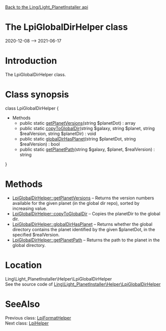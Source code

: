 [Back to the Ling/Light_PlanetInstaller api](https://github.com/lingtalfi/Light_PlanetInstaller/blob/master/doc/api/Ling/Light_PlanetInstaller.md)



The LpiGlobalDirHelper class
================
2020-12-08 --> 2021-06-17






Introduction
============

The LpiGlobalDirHelper class.



Class synopsis
==============


class <span class="pl-k">LpiGlobalDirHelper</span>  {

- Methods
    - public static [getPlanetVersions](https://github.com/lingtalfi/Light_PlanetInstaller/blob/master/doc/api/Ling/Light_PlanetInstaller/Helper/LpiGlobalDirHelper/getPlanetVersions.md)(string $planetDot) : array
    - public static [copyToGlobalDir](https://github.com/lingtalfi/Light_PlanetInstaller/blob/master/doc/api/Ling/Light_PlanetInstaller/Helper/LpiGlobalDirHelper/copyToGlobalDir.md)(string $galaxy, string $planet, string $realVersion, string $planetDir) : void
    - public static [globalDirHasPlanet](https://github.com/lingtalfi/Light_PlanetInstaller/blob/master/doc/api/Ling/Light_PlanetInstaller/Helper/LpiGlobalDirHelper/globalDirHasPlanet.md)(string $planetDot, string $realVersion) : bool
    - public static [getPlanetPath](https://github.com/lingtalfi/Light_PlanetInstaller/blob/master/doc/api/Ling/Light_PlanetInstaller/Helper/LpiGlobalDirHelper/getPlanetPath.md)(string $galaxy, $planet, $realVersion) : string

}






Methods
==============

- [LpiGlobalDirHelper::getPlanetVersions](https://github.com/lingtalfi/Light_PlanetInstaller/blob/master/doc/api/Ling/Light_PlanetInstaller/Helper/LpiGlobalDirHelper/getPlanetVersions.md) &ndash; Returns the version numbers available for the given planet (in the global dir repo), sorted by increasing value.
- [LpiGlobalDirHelper::copyToGlobalDir](https://github.com/lingtalfi/Light_PlanetInstaller/blob/master/doc/api/Ling/Light_PlanetInstaller/Helper/LpiGlobalDirHelper/copyToGlobalDir.md) &ndash; Copies the planetDir to the global dir.
- [LpiGlobalDirHelper::globalDirHasPlanet](https://github.com/lingtalfi/Light_PlanetInstaller/blob/master/doc/api/Ling/Light_PlanetInstaller/Helper/LpiGlobalDirHelper/globalDirHasPlanet.md) &ndash; Returns whether the global directory contains the planet identified by the given $planetDot, in the specified $realVersion.
- [LpiGlobalDirHelper::getPlanetPath](https://github.com/lingtalfi/Light_PlanetInstaller/blob/master/doc/api/Ling/Light_PlanetInstaller/Helper/LpiGlobalDirHelper/getPlanetPath.md) &ndash; Returns the path to the planet in the global directory.





Location
=============
Ling\Light_PlanetInstaller\Helper\LpiGlobalDirHelper<br>
See the source code of [Ling\Light_PlanetInstaller\Helper\LpiGlobalDirHelper](https://github.com/lingtalfi/Light_PlanetInstaller/blob/master/Helper/LpiGlobalDirHelper.php)



SeeAlso
==============
Previous class: [LpiFormatHelper](https://github.com/lingtalfi/Light_PlanetInstaller/blob/master/doc/api/Ling/Light_PlanetInstaller/Helper/LpiFormatHelper.md)<br>Next class: [LpiHelper](https://github.com/lingtalfi/Light_PlanetInstaller/blob/master/doc/api/Ling/Light_PlanetInstaller/Helper/LpiHelper.md)<br>
